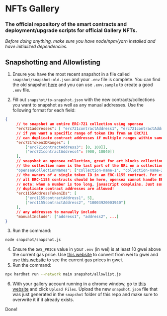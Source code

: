 # NFTs Gallery

### The official repository of the smart contracts and deployment/upgrade scripts for official Gallery NFTs.

_Before doing anything, make sure you have node/npm/yarn installed and have initialized dependencies._

## Snapshotting and Allowlisting

1. Ensure you have the most recent snapshot in a file called `snapshot/snapshot-old.json` and your `.env` file is complete. You can find the old snapshot [here](https://storage.cloud.google.com/gallery-prod-325303.appspot.com/snapshot.json) and you can use `.env.sample` to create a good `.env` file.

2. Fill out `snapshot/to-snapshot.json` with the new contracts/collections you want to snapshot as well as any manual addresses. Use the following format for each field:

```json
{
	 // to snapshot an entire ERC-721 collection using opensea
	 "erc721addresses": [ "erc721contractAddress1", "erc721contractAddress2", ...],
	 // if you want a specific range of token IDs from an ERC721
	 // can duplicate contract addresses if multiple ranges within same contract
	 "erc721TokenIDRanges": [
		 ["erc721contractAddress3": [0, 100]],
		 ["erc721contractAddress4": [900, 10040]]
	 ],
	 // snapshot an opensea collection, great for art blocks collections because they are separated into collections on opensea but not in the contract.
	 // the collection name is the last part of the URL on a collection page. e.g. https://opensea.io/collection/chromie-squiggle-by-snowfro -> "chromie-squiggle-by-snowfro"
	 "openseaCollectionNames": ["collection-name-1", "collection-name-2", ...],
	 // the owners of a single token ID in an ERC-1155 contract. For example, the Gallery Membership Card Tiers.
	 // all ERC-1155 contracts should be here, opensea cannot handle ERC-1155 contracts
	 // note: when a number is too long, javascript complains. Just surround it in quotes
	 // duplicate contract addresses are allowed!
	 "erc1155AddressTokenIDs": [
		 ["erc1155contractAddress1", 5],
		 ["erc1155contractAddress2", "10003920003940"]
	 ],
	 // any addresses to manually include
	 "manualInclude": ["address1", "address2", ...]
}
```

3. Run the command:

```bash
node snapshot/snapshot.js
```

4. Ensure the `GAS_PRICE` value in your `.env` (in wei) is at least 10 gwei above the current gas price. Use [this website](https://eth-converter.com/) to convert from wei to gwei and use [this website](https://etherscan.io/gastracker) to see the current gas prices in gwei.
5. Run the command:

```bash
npx hardhat run --network main snapshot/allowlist.js
```

6. With your gallery account running in a chrome window, go to [this website](https://console.cloud.google.com/storage/browser/gallery-prod-325303.appspot.com;tab=objects?project=gallery-prod-325303&supportedpurview=project&prefix=&forceOnObjectsSortingFiltering=false) and click `Upload Files`. Upload the new `snapshot.json` file that was just generated in the `snapshot` folder of this repo and make sure to overwrite it if it already exists.

Done!

